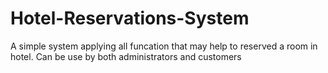 # Hotel-Reservations-System
A simple system applying all funcation that may help to reserved a room in hotel. Can be use by both administrators and customers 
